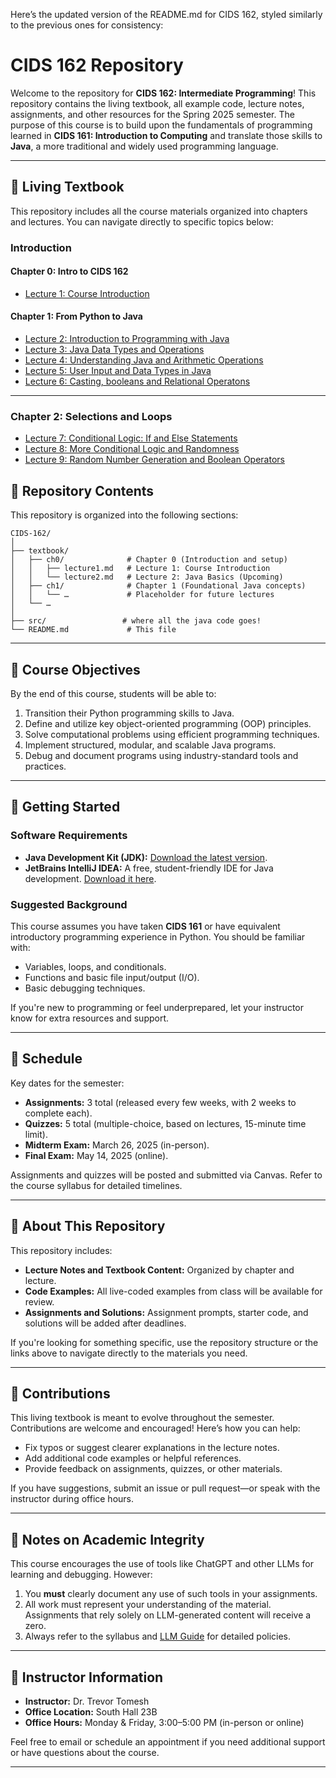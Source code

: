 Here’s the updated version of the README.md for CIDS 162, styled similarly to the previous ones for consistency:

# **CIDS 162 Repository**

Welcome to the repository for **CIDS 162: Intermediate Programming**! This repository contains the living textbook, all example code, lecture notes, assignments, and other resources for the Spring 2025 semester. The purpose of this course is to build upon the fundamentals of programming learned in **CIDS 161: Introduction to Computing** and translate those skills to **Java**, a more traditional and widely used programming language.

---

## **📖 Living Textbook**
This repository includes all the course materials organized into chapters and lectures. You can navigate directly to specific topics below:

### **Introduction**
#### **Chapter 0: Intro to CIDS 162**
- [Lecture 1: Course Introduction](textbook/ch0/lecture1.md)
#### **Chapter 1: From Python to Java**
- [Lecture 2: Introduction to Programming with Java](textbook/ch1/lecture2.md)
- [Lecture 3: Java Data Types and Operations](textbook/ch1/lecture3.md)
- [Lecture 4: Understanding Java and Arithmetic Operations](textbook/ch1/lecture4.md)
- [Lecture 5: User Input and Data Types in Java](textbook/ch1/lecture5.md)
- [Lecture 6: Casting, booleans and Relational Operatons](textbook/ch1/lecture6.md)

---
### **Chapter 2: Selections and Loops**
- [Lecture 7: Conditional Logic: If and Else Statements](textbook/ch2/lecture7.md)
- [Lecture 8: More Conditional Logic and Randomness](/textbook/ch2/lecture8.md)
- [Lecture 9: Random Number Generation and Boolean Operators](/textbook/ch2/lecture9.md)
## **📂 Repository Contents**
This repository is organized into the following sections:
```
CIDS-162/
│
├── textbook/
│   ├── ch0/              # Chapter 0 (Introduction and setup)
│   │   ├── lecture1.md   # Lecture 1: Course Introduction
│   │   └── lecture2.md   # Lecture 2: Java Basics (Upcoming)
│   ├── ch1/              # Chapter 1 (Foundational Java concepts)
│   │   └── …             # Placeholder for future lectures
│   └── …
│
├── src/                 # where all the java code goes!
└── README.md             # This file
```
---

## **🎯 Course Objectives**
By the end of this course, students will be able to:
1. Transition their Python programming skills to Java.
2. Define and utilize key object-oriented programming (OOP) principles.
3. Solve computational problems using efficient programming techniques.
4. Implement structured, modular, and scalable Java programs.
5. Debug and document programs using industry-standard tools and practices.

---

## **🚀 Getting Started**
### **Software Requirements**
- **Java Development Kit (JDK):** [Download the latest version](https://www.oracle.com/java/technologies/javase-downloads.html).
- **JetBrains IntelliJ IDEA:** A free, student-friendly IDE for Java development. [Download it here](https://www.jetbrains.com/idea/).

### **Suggested Background**
This course assumes you have taken **CIDS 161** or have equivalent introductory programming experience in Python. You should be familiar with:
- Variables, loops, and conditionals.
- Functions and basic file input/output (I/O).
- Basic debugging techniques.

If you're new to programming or feel underprepared, let your instructor know for extra resources and support.

---

## **📅 Schedule**
Key dates for the semester:
- **Assignments:** 3 total (released every few weeks, with 2 weeks to complete each).
- **Quizzes:** 5 total (multiple-choice, based on lectures, 15-minute time limit).
- **Midterm Exam:** March 26, 2025 (in-person).
- **Final Exam:** May 14, 2025 (online).

Assignments and quizzes will be posted and submitted via Canvas. Refer to the course syllabus for detailed timelines.

---

## **📌 About This Repository**
This repository includes:
- **Lecture Notes and Textbook Content:** Organized by chapter and lecture.
- **Code Examples:** All live-coded examples from class will be available for review.
- **Assignments and Solutions:** Assignment prompts, starter code, and solutions will be added after deadlines.

If you're looking for something specific, use the repository structure or the links above to navigate directly to the materials you need.

---

## **🤝 Contributions**
This living textbook is meant to evolve throughout the semester. Contributions are welcome and encouraged! Here’s how you can help:
- Fix typos or suggest clearer explanations in the lecture notes.
- Add additional code examples or helpful references.
- Provide feedback on assignments, quizzes, or other materials.

If you have suggestions, submit an issue or pull request—or speak with the instructor during office hours.

---

## **📌 Notes on Academic Integrity**
This course encourages the use of tools like ChatGPT and other LLMs for learning and debugging. However:
1. You **must** clearly document any use of such tools in your assignments.
2. All work must represent your understanding of the material. Assignments that rely solely on LLM-generated content will receive a zero.
3. Always refer to the syllabus and [LLM Guide](#) for detailed policies.

---

## **📝 Instructor Information**
- **Instructor:** Dr. Trevor Tomesh
- **Office Location:** South Hall 23B
- **Office Hours:** Monday & Friday, 3:00–5:00 PM (in-person or online)

Feel free to email or schedule an appointment if you need additional support or have questions about the course.

---